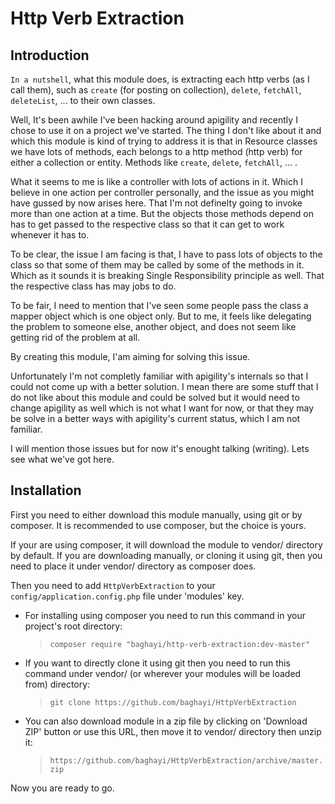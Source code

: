 Http Verb Extraction
=================


Introduction
---
`In a nutshell`, what this module does, is extracting each http verbs (as I call them), such as `create` (for posting on collection), `delete`, `fetchAll`, `deleteList`, ... to their own classes.

Well, It's been awhile I've been hacking around apigility and recently I chose to use it on a project we've started. The thing I don't like about it and which this module is kind of trying to address it is that in Resource classes we have lots of methods, each belongs to a http method (http verb) for either a collection or entity. Methods like `create`, `delete`, `fetchAll`, ... .

What it seems to me is like a controller with lots of actions in it. Which I believe in one action per controller personally, and the issue as you might have gussed by now arises here. That I'm not definelty going to invoke more than one action at a time. But the objects those methods depend on has to get passed to the respective class so that it can get to work whenever it has to.

To be clear, the issue I am facing is that, I have to pass lots of objects to the class so that some of them may be called by some of the methods in it. Which as it sounds it is breaking Single Responsibility principle as well. That the respective class has may jobs to do.

To be fair, I need to mention that I've seen some people pass the class a mapper object which is one object only. But to me, it feels like delegating the problem to someone else, another object, and does not seem like getting rid of the problem at all.

By creating this module, I'am aiming for solving this issue.

Unfortunately I'm not completly familiar with apigility's internals so that I could not come up with a better solution. I mean there are some stuff that I do not like about this module and could be solved but it would need to change apigility as well which is not what I want for now, or that they may be solve in a better ways with apigility's current status, which I am not familiar.

I will mention those issues but for now it's enought talking (writing). Lets see what we've got here.


Installation
---
First you need to either download this module manually, using git or by composer.
It is recommended to use composer, but the choice is yours.

If your are using composer, it will download the module to vendor/ directory by default.
If you are downloading manually, or cloning it using git, then you need to place it under vendor/ directory as composer does.

Then you need to add `HttpVerbExtraction` to your `config/application.config.php` file under 'modules' key.

+ For installing using composer you need to run this command in your project's root directory: 
    > `composer require "baghayi/http-verb-extraction:dev-master"`

+ If you want to directly clone it using git then you need to run this command under vendor/ (or wherever your modules will be loaded from) directory:
    > `git clone https://github.com/baghayi/HttpVerbExtraction`

+ You can also download module in a zip file by clicking on 'Download ZIP' button or use this URL, then move it to vendor/ directory then unzip it:
    > `https://github.com/baghayi/HttpVerbExtraction/archive/master.zip`

Now you are ready to go.